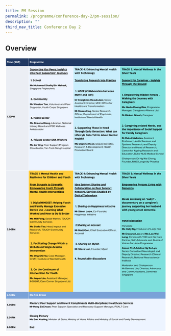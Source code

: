 ```yaml
---
title: PM Session
permalink: /programme/conference-day-2/pm-session/
description: ""
third_nav_title: Conference Day 2
---
```

## Overview
<div style="display: flex; flex-wrap: wrap;">
  <div style="flex-basis: 100%; max-width: 100%;">
    <img alt="day2pm" src="/images/day2pm_v8.png">
  </div>
</div>